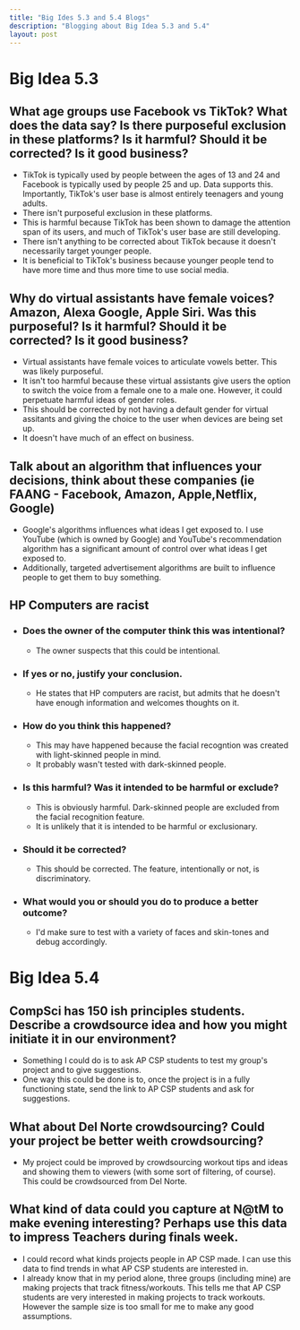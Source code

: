```yaml
---
title: "Big Ides 5.3 and 5.4 Blogs"
description: "Blogging about Big Idea 5.3 and 5.4"
layout: post
---
```


# Big Idea 5.3

## What age groups use Facebook vs TikTok? What does the data say? Is there purposeful exclusion in these platforms? Is it harmful? Should it be corrected? Is it good business?
- TikTok is typically used by people between the ages of 13 and 24 and Facebook is typically used by people 25 and up. Data supports this. Importantly, TikTok's user base is almost entirely teenagers and young adults.
- There isn't purposeful exclusion in these platforms.
- This is harmful because TikTok has been shown to damage the attention span of its users, and much of TikTok's user base are still developing.
- There isn't anything to be corrected about TikTok because it doesn't necessarily target younger people.
- It is beneficial to TikTok's business because younger people tend to have more time and thus more time to use social media.

## Why do virtual assistants have female voices? Amazon, Alexa Google, Apple Siri. Was this purposeful? Is it harmful? Should it be corrected? Is it good business?
- Virtual assistants have female voices to articulate vowels better. This was likely purposeful. 
- It isn't too harmful because these virtual assistants give users the option to switch the voice from a female one to a male one. However, it could perpetuate harmful ideas of gender roles.
- This should be corrected by not having a default gender for virtual assitants and giving the choice to the user when devices are being set up.
- It doesn't have much of an effect on business.

## Talk about an algorithm that influences your decisions, think about these companies (ie FAANG - Facebook, Amazon, Apple,Netflix, Google)
- Google's algorithms influences what ideas I get exposed to. I use YouTube (which is owned by Google) and YouTube's recommendation algorithm has a significant amount of control over what ideas I get exposed to.
- Additionally, targeted advertisement algorithms are built to influence people to get them to buy something.

## HP Computers are racist
- ### Does the owner of the computer think this was intentional?
    - The owner suspects that this could be intentional.
- ### If yes or no, justify your conclusion.
    - He states that HP computers are racist, but admits that he doesn't have enough information and welcomes thoughts on it.
- ### How do you think this happened?
    - This may have happened because the facial recogntion was created with light-skinned people in mind.
    - It probably wasn't tested with dark-skinned people.
- ### Is this harmful? Was it intended to be harmful or exclude?
    - This is obviously harmful. Dark-skinned people are excluded from the facial recognition feature. 
    - It is unlikely that it is intended to be harmful or exclusionary.
- ### Should it be corrected?
    - This should be corrected. The feature, intentionally or not, is discriminatory.
- ### What would you or should you do to produce a better outcome?
    - I'd make sure to test with a variety of faces and skin-tones and debug accordingly.

# Big Idea 5.4
## CompSci has 150 ish principles students. Describe a crowdsource idea and how you might initiate it in our environment?
- Something I could do is to ask AP CSP students to test my group's project and to give suggestions.
- One way this could be done is to, once the project is in a fully functioning state, send the link to AP CSP students and ask for suggestions.
## What about Del Norte crowdsourcing? Could your project be better weith crowdsourcing?
- My project could be improved by crowdsourcing workout tips and ideas and showing them to viewers (with some sort of filtering, of course). This could be crowdsourced from Del Norte.

## What kind of data could you capture at N@tM to make evening interesting? Perhaps use this data to impress Teachers during finals week.
- I could record what kinds projects people in AP CSP made. I can use this data to find trends in what AP CSP students are interested in.
- I already know that in my period alone, three groups (including mine) are making projects that track fitness/workouts. This tells me that AP CSP students are very interested in making projects to track workouts. However the sample size is too small for me to make any good assumptions.